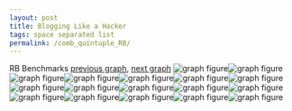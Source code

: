 ```yaml
---
layout: post
title: Blogging Like a Hacker
tags: space separated list
permalink: /comb_quintuple_RB/
---
```


RB Benchmarks
[previous graph](../comb_quintuple_PDFD/), [next graph](../comb_quintuple_ROD/)
![graph figure](./images/quintuple/RB/RB-AVL_box.png)![graph figure](./images/quintuple/RB/RB-A_box.png)![graph figure](./images/quintuple/RB/RB-CYPHERD_box.png)![graph figure](./images/quintuple/RB/RB-EGG_box.png)![graph figure](./images/quintuple/RB/RB-FACE_box.png)![graph figure](./images/quintuple/RB/RB-FLOYD_box.png)![graph figure](./images/quintuple/RB/RB-F_box.png)![graph figure](./images/quintuple/RB/RB-H_box.png)![graph figure](./images/quintuple/RB/RB-JSOND_box.png)![graph figure](./images/quintuple/RB/RB-K_box.png)![graph figure](./images/quintuple/RB/RB-O_box.png)![graph figure](./images/quintuple/RB/RB-PDFD_box.png)![graph figure](./images/quintuple/RB/RB-RB_box.png)![graph figure](./images/quintuple/RB/RB-ROD_box.png)![graph figure](./images/quintuple/RB/RB-SMATRIX_box.png)![graph figure](./images/quintuple/RB/RB-SORTD_box.png)![graph figure](./images/quintuple/RB/RB-ZB_box.png)